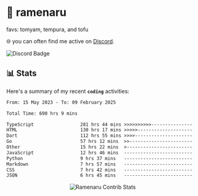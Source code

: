 # 🍜 ramenaru
favs: tomyam, tempura, and tofu

🌐 you can often find me active on [Discord](https://discordapp.com/users/503291004200157185).

![Discord Badge](https://dcbadge.vercel.app/api/shield/503291004200157185)

## 📊 Stats

Here's a summary of my recent **`coding`** activities:

<!--START_SECTION:waka-->

```txt
From: 15 May 2023 - To: 09 February 2025

Total Time: 690 hrs 9 mins

TypeScript                 281 hrs 44 mins >>>>>>>>>>---------------   40.82 %
HTML                       130 hrs 17 mins >>>>>--------------------   18.88 %
Dart                       112 hrs 55 mins >>>>---------------------   16.36 %
Go                         57 hrs 12 mins  >>-----------------------   08.29 %
Other                      15 hrs 22 mins  >------------------------   02.23 %
JavaScript                 12 hrs 46 mins  -------------------------   01.85 %
Python                     9 hrs 37 mins   -------------------------   01.39 %
Markdown                   7 hrs 57 mins   -------------------------   01.15 %
CSS                        7 hrs 42 mins   -------------------------   01.12 %
JSON                       6 hrs 45 mins   -------------------------   00.98 %
```

<!--END_SECTION:waka-->

<div style="text-align: center;">
   <img align="center" src="https://github-readme-streak-stats.herokuapp.com/?user=Ramenaru&theme=dark&card_width=520" alt="Ramenaru Contrib Stats" />
</div>

